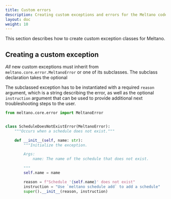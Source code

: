 ```yaml
---
title: Custom errors
description: Creating custom exceptions and errors for the Meltano codebase.
layout: doc
weight: 10
---
```


This section describes how to create custom exception classes for Meltano.

## Creating a custom exception

_All_ new custom exceptions must inherit from `meltano.core.error.MeltanoError` or one of its subclasses. The subclass declaration takes the optional

The subclassed exception has to be instantiated with a required `reason` argument, which is a string describing the error, as well as the optional `instruction` argument that can be used to provide additional next troubleshooting steps to the user.

```python
from meltano.core.error import MeltanoError


class ScheduleDoesNotExistError(MeltanoError):
    """Occurs when a schedule does not exist."""

    def __init__(self, name: str):
        """Initialize the exception.

        Args:
            name: The name of the schedule that does not exist.

        """
        self.name = name

        reason = f"Schedule '{self.name}' does not exist"
        instruction = "Use `meltano schedule add` to add a schedule"
        super().__init__(reason, instruction)
```
